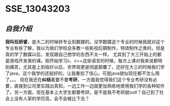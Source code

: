 # SSE_13043203
## *自我介绍*
**我叫任妍睿**，是大二的时候转专业到数媒的。没学数媒这个专业的时候我就对这个专业有些了解，我以为我们学校会多教一些影视后期制作，特效制作之类的，但是真的学了数媒以后，发现跟自己想学的东西不太一样。
尤其到了大三开始上的都是游戏开发类的课。刚开始学习c、c++这些语言的时候，每次上课对我来说都特别痛苦，尤其是上到指针以后，世界观更是彻底颠覆了。还好在大三的时候我们学了java，这个我学的还挺好的，让我重拾了信心。可是java貌似现在都不怎么用了。。。
现在我还在**纠结**着要不要**考研**，一方面我觉得我们这个专业考研没有必要，直接到公司里实践出真知，一边工作一边就更加熟练地使用我们学的各种软件了。另一方面，现在基本上大学生都要考研，是不是我不考研就outl？自己到了社会上没有人家的学历高，会不会被比下去？
  
